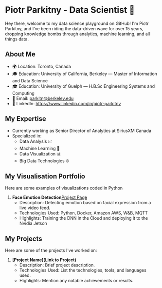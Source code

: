 # Piotr Parkitny - Data Scientist 🚀

Hey there, welcome to my data science playground on GitHub! I'm Piotr Parkitny, and I've been riding the data-driven wave for over 15 years, dropping knowledge bombs through analytics, machine learning, and all things data. 

## About Me

- 🌍 Location: Toronto, Canada
- 🎓 Education: University of California, Berkeley — Master of Information and Data Science
- 🎓 Education: University of Guelph — H.B.Sc Engineering Systems and Computing
- 📧 Email: parkitn@berkeley.edu
- 📆 LinkedIn: https://www.linkedin.com/in/piotr-parkitny

## My Expertise
- Currently working as Senior Director of Analytics at SiriusXM Canada
- Specialized in:
  - Data Analysis 📈
  - Machine Learning 🤖
  - Data Visualization 📊
  - Big Data Technologies 🌐

## My Visualisation Portfolio

Here are some examples of visualizations coded in Python

1. **Face Emotion Detection**[Project Page](proj1/README.md)
   - Description: Detecting emotion based on facial expression from a live video feed.
   - Technologies Used: Python, Docker, Amazon AWS, W&B, MQTT
   - Highlights: Training the DNN in the Cloud and deploying it to the Nvidia Jetson

## My Projects

Here are some of the projects I've worked on:

1. **[Project Name](Link to Project)**
   - Description: Brief project description.
   - Technologies Used: List the technologies, tools, and languages used.
   - Highlights: Mention any notable achievements or results.
